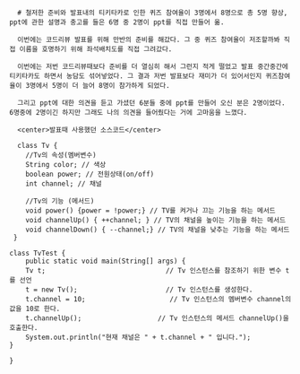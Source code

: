       # 철저한 준비와 발표내의 티키타카로 인한 퀴즈 참여율이 3명에서 8명으로 총 5명 향상, ppt에 관한 설명과 충고를 들은 6명 중 2명이 ppt를 직접 만들어 옮.   

      이번에는 코드리뷰 발표를 위해 만반의 준비를 해갔다. 그 중 퀴즈 참여율이 저조할까봐 직접 이름을 호명하기 위해 좌석배치도를 직접 그려갔다.
      
      이번에는 저번 코드리뷰때보다 준비를 더 열심히 해서 그런지 적게 떨었고 발표 중간중간에 티키타카도 하면서 농담도 섞어넣었다. 그 결과 저번 발표보다 재미가 더 있어서인지 퀴즈참여율이 3명에서 5명이 더 늘어 8명이 참가하게 되었다.
      
      그리고 ppt에 대한 의견을 듣고 가셨던 6분들 중에 ppt를 만들어 오신 분은 2명이었다. 6명중에 2명이긴 하지만 그래도 나의 의견을 들어줬다는 거에 고마움을 느꼈다.

      <center>발표때 사용했던 소스코드</center>
      
      class Tv {
        //Tv의 속성(멤버변수)
        String color; // 색상
        boolean power; // 전원상태(on/off)
        int channel; // 채널

        //Tv의 기능 (메서드)
        void power() {power = !power;} // TV를 켜거나 끄는 기능을 하는 메서드
        void channelUp() { ++channel; } // TV의 채널을 높이는 기능을 하는 메서드
        void channelDown() { --channel;} // TV의 채널을 낮추는 기능을 하는 메서드
     }

    class TvTest {
        public static void main(String[] args) {
		Tv t;                              // Tv 인스턴스를 참조하기 위한 변수 t를 선언
		t = new Tv();                      // Tv 인스턴스를 생성한다.
		t.channel = 10;                     // Tv 인스턴스의 멤버변수 channel의 값을 10로 한다.
		t.channelUp();                   // Tv 인스턴스의 메서드 channelUp()을 호출한다.
		System.out.println("현재 채널은 " + t.channel + " 입니다.");
	}
    
    }
    